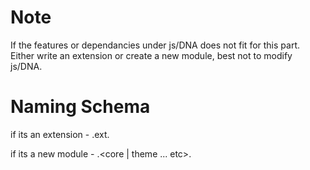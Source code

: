 Note
=====
If the features or dependancies under js/DNA does not fit for this part.  Either write an extension or create a new module, best not to modify js/DNA.


Naming Schema
=====
if its an extension - <module name>.ext.<file extension> 

if its a new module - <module name>.<core | theme ... etc>.<file extension>
